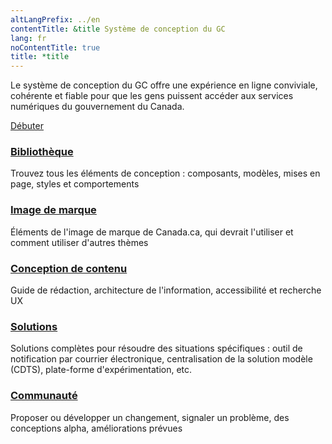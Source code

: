 ```yaml
---
altLangPrefix: ../en
contentTitle: &title Système de conception du GC
lang: fr
noContentTitle: true
title: *title
---
```

<p id="wb-cont" class="mrgn-tp-lg">Le système de conception du GC offre une expérience en ligne conviviale, cohérente et fiable pour que les gens puissent accéder aux services numériques du gouvernement du Canada.</p>

<a class="btn btn-primary btn-lg" href="/fr/debuter">Débuter</a>

<section class="gc-srvinfo mrgn-bttm-lg">
 <div class="row">
  <div class="wb-eqht">
    <section class="col-sm-4">
      <h3><a href="/fr/bibliotheque">Bibliothèque</a></h3>
      <p>
        Trouvez tous les éléments de conception : composants, modèles, mises en page, styles et comportements
      </p>
    </section>
    <section class="col-sm-4">
      <h3><a href="/fr/marque">Image de marque </a></h3>
      <p>
      Éléments de l'image de marque de Canada.ca, qui devrait l'utiliser et comment utiliser d'autres thèmes
      </p>
    </section>
    <section class="col-sm-4">
      <h3><a href="/fr/conception-contenu">Conception de contenu</a></h3>
      <p>
        Guide de rédaction, architecture de l'information, accessibilité et recherche UX
      </p>
    </section>
    <section class="col-sm-4">
      <h3><a href="/fr/solutions">Solutions</a></h3>
      <p>
      Solutions complètes pour résoudre des situations spécifiques : outil de notification par courrier électronique, centralisation de la solution modèle (CDTS), plate-forme d'expérimentation, etc.
      </p>
    </section>
    <section class="col-sm-4">
      <h3><a href="/fr/communaute">Communauté</a></h3>
      <p>
        Proposer ou développer un changement, signaler un problème, des conceptions alpha, améliorations prévues
      </p>
    </section>
  </div>
</div>
</section>
